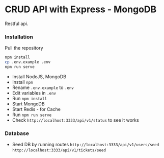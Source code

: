  # CRUD API with Express - MongoDB
Restful api.

### Installation
Pull the repository 
```bash
npm install
cp .env.example .env
npm run serve
```
- Install NodeJS, MongoDB
- Install `npm`
- Rename `.env.example` to `.env`
- Edit variables in `.env`
- Run `npm install`
- Start MongoDB
- Start Redis - for Cache 
- Run `npm run serve`
- Check `http://localhost:3333/api/v1/status` to see it works

### Database
- Seed DB by running routes `http://localhost:3333/api/v1/users/seed` `http://localhost:3333/api/v1/tickets/seed`
